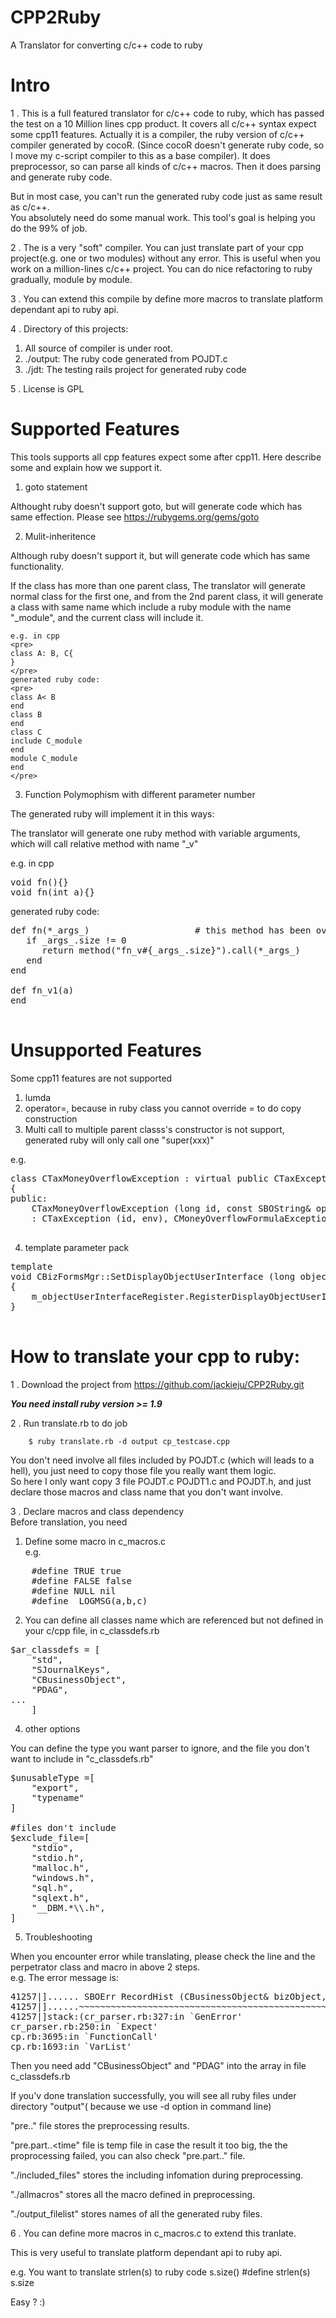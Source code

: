 # CPP2Ruby
A Translator for converting c/c++  code to ruby

Intro
=====
1 . This is a full featured translator for c/c++ code to ruby, which has passed the test on a 10 Million lines cpp product.
It covers all c/c++ syntax expect some cpp11 features.
Actually it is a compiler, the ruby version of c/c++ compiler generated by cocoR. (Since cocoR doesn't generate ruby code, so I move my c-script compiler to this as a base compiler). It does preprocessor, so can parse all kinds of c/c++ macros. 
Then it does parsing and generate ruby code.  

But in most case, you can't run the generated ruby code just as same result as c/c++.  
You absolutely need do some manual work. This tool's goal is helping you do the 99% of job.  

2 . The is a very "soft" compiler. You can just translate part of your cpp project(e.g. one or two modules) without any error. This is useful when you work on a million-lines c/c++ project. You can do nice refactoring to ruby gradually,  module by module.

3 . You can extend this compile by define more macros to translate platform dependant api to ruby api.

4 . Directory of this projects:<br>
 1) All source of compiler is under root.<br> 
 2) ./output: The ruby code generated from POJDT.c<br>
 3) ./jdt: The testing rails project for generated ruby code<br>

5 . License is GPL

Supported Features
===
This tools supports all cpp features expect some after cpp11.
Here describe some and explain how we support it.
1. goto statement

Althought ruby doesn't support goto, but will generate code which has same effection.
Please see https://rubygems.org/gems/goto

2. Mulit-inheritence

Although ruby doesn't support it, but will generate code which has same functionality.

If the class has more than one parent class, The translator will generate normal class for the first one, 
and from the 2nd parent class, it will generate a class with same name which include a ruby module with the name "<name>_module", and the current class will include it.
	
	e.g. in cpp
	<pre>
	class A: B, C{
	}
	</pre>
	generated ruby code:
	<pre>
	class A< B
	end
	class B
	end
	class C
	include C_module
	end
	module C_module
	end
	</pre>
3. Function Polymophism with different parameter number

The generated ruby will implement it in this ways:

The translator will generate one ruby method with variable arguments, which will call relative method with name "<functionname>_v<number of parameter>"
	
e.g. in cpp
<pre>
void fn(){}
void fn(int a){}
</pre>
generated ruby code:
<pre>
def fn(*_args_)                    # this method has been overriden with different number of parameters
   if _args_.size != 0
      return method("fn_v#{_args_.size}").call(*_args_)
   end
end

def fn_v1(a)
end

</pre>
Unsupported Features
===
Some cpp11 features are not supported

1. lumda
2. operator=, because in ruby class you cannot override = to do copy construction
3. Multi call to multiple parent classs's constructor is not support, generated ruby will only call one "super(xxx)"

e.g.

<pre>
class CTaxMoneyOverflowException : virtual public CTaxException, public CMoneyOverflowFormulaException, public C
{
public:
	CTaxMoneyOverflowException (long id, const SBOString& op1, const SBOString& op2, const SBOString& op, CBizEnv& env)
	: CTaxException (id, env), CMoneyOverflowFormulaException (id, op1, op2, op) {}

</pre>

4. template parameter pack 

<pre>
template <typename T, typename ...Args>
void CBizFormsMgr::SetDisplayObjectUserInterface (long objectType, Args&&... args)
{
	m_objectUserInterfaceRegister.RegisterDisplayObjectUserInterface (SBOString (objectType), std::make_unique<T> (std::forward<Args> (args)...), false);
}
	</pre>
How to translate your cpp to ruby:
===
1 . Download the project from https://github.com/jackieju/CPP2Ruby.git  

***You need install ruby version >= 1.9***

2 . Run translate.rb to do job  

        $ ruby translate.rb -d output cp_testcase.cpp 

You don't need involve all files included by POJDT.c (which will leads to a hell), you just need to copy those file you really want them logic.<br>
So here I only want copy 3 file POJDT.c POJDT1.c and POJDT.h, and just declare those macros and class name that you don't want involve.<br>

3 . Declare macros and class dependency<br>
Before translation, you need <br>
1) Define some macro in c_macros.c<br>
e.g.
<pre>
	#define TRUE true
	#define FALSE false
	#define NULL nil
	#define _LOGMSG(a,b,c)
</pre>
2) You can define all classes name which are referenced but not defined in your c/cpp file, in c_classdefs.rb<br>
<pre>
$ar_classdefs = [
    "std",
    "SJournalKeys",
    "CBusinessObject",
    "PDAG",
...
    ]
</pre>

4. other options

You can define the type you want parser to ignore, and the file you don't want to include in "c_classdefs.rb"
<pre>
$unusableType =[
    "export",
    "typename"
]

#files don't include
$exclude_file=[
    "stdio",
    "stdio.h",
    "malloc.h",
    "windows.h",
    "sql.h",
    "sqlext.h",
    "__DBM.*\\.h",
]
</pre>

5. Troubleshooting

When you encounter error while translating, please check the line and the perpetrator class and macro in above 2 steps.  
e.g. The error message is:
<pre>
41257|]...... SBOErr RecordHist (CBusinessObject& bizObject, PDAG dag);......
41257|]......~~~~~~~~~~~~~~~~~~~~~~~~~~~~~~~~~~~~~~~~~~~~~~~~~~~~~^~~~~......
41257|]stack:(cr_parser.rb:327:in `GenError'
cr_parser.rb:250:in `Expect'
cp.rb:3695:in `FunctionCall'
cp.rb:1693:in `VarList'
</pre>
Then you need add "CBusinessObject" and "PDAG" into the array in file c_classdefs.rb
	
If you'v done translation successfully, you will see all ruby files under directory "output"( because we use -d option in command line)

"pre.<your c file name>.<timestamp>" file  stores the preprocessing results.
	
"pre.part.<c file name>.<time" file is temp file in case the result it too big, the the proprocessing failed, you can also check "pre.part.." file.
	
"./included_files" stores the including infomation during preprocessing.

"./allmacros" stores all the macro defined in preprocessing.

"./output_filelist" stores names of all the generated ruby files.

6 . You can define more macros in c_macros.c to extend this tranlate. 

This is very useful to translate platform dependant api to ruby api.  

e.g. You want to translate strlen(s) to ruby code s.size()
		#define strlen(s) s.size

Easy ? :)

